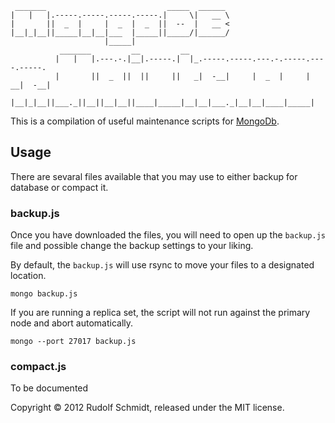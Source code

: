```
 _______                           _____  ______
|   |   |.-----.-----.-----.-----.|     \|   __ \
|       ||  _  |     |  _  |  _  ||  --  |   __ <
|__|_|__||_____|__|__|___  |_____||_____/|______/
                     |_____|
           _______         __         __
          |   |   |.---.-.|__|.-----.|  |_.-----.-----.---.-.-----.----.-----.
          |       ||  _  ||  ||     ||   _|  -__|     |  _  |     |  __|  -__|
          |__|_|__||___._||__||__|__||____|_____|__|__|___._|__|__|____|_____|
```

This is a compilation of useful maintenance scripts for [MongoDb](http://mongodb.org).


## Usage

There are sevaral files available that you may use to either backup for database 
or compact it.

### backup.js

Once you have downloaded the files, you will need to open up the `backup.js` file and 
possible change the backup settings to your liking.

By default, the `backup.js` will use rsync to move your files to a designated location.

```console
mongo backup.js
```

If you are running a replica set, the script will not run against the primary node and 
abort automatically.

```console
mongo --port 27017 backup.js
```


### compact.js

To be documented


Copyright &copy; 2012 Rudolf Schmidt, released under the MIT license.

